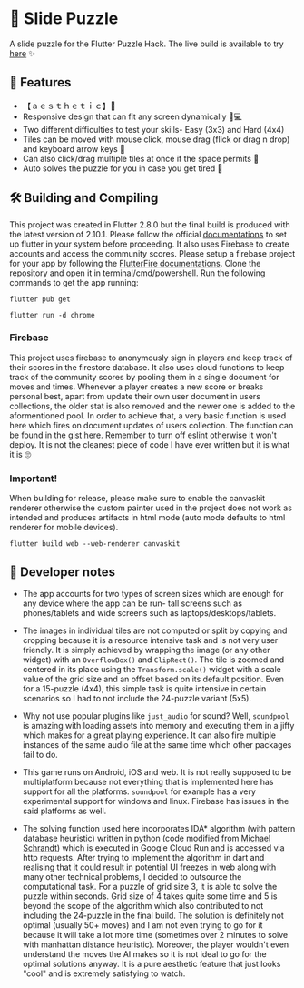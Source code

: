 # 🧩 Slide Puzzle
A slide puzzle for the Flutter Puzzle Hack.
The live build is available to try [here](https://n-puzzle-solver-1.web.app/) ✨

## 🚀 Features 
- 【﻿ａｅｓｔｈｅｔｉｃ】🌆
- Responsive design that can fit any screen dynamically 📱💻
- Two different difficulties to test your skills- Easy (3x3) and Hard (4x4)
- Tiles can be moved with mouse click, mouse drag (flick or drag n drop) and keyboard arrow keys 🦾
- Can also click/drag multiple tiles at once if the space permits 👀
- Auto solves the puzzle for you in case you get tired 🤖

## 🛠️ Building and Compiling 
This project was created in Flutter 2.8.0 but the final build is produced with the latest version of 2.10.1. Please follow the official [documentations](https://docs.flutter.dev/get-started/install) to set up flutter in your system before proceeding. It also uses Firebase to create accounts and access the community scores. Please setup a firebase project for your app by following the [FlutterFire documentations](https://firebase.flutter.dev/docs/overview/#installation). Clone the repository and open it in terminal/cmd/powershell. Run the following commands to get the app running:

`flutter pub get`

`flutter run -d chrome`

### Firebase
This project uses firebase to anonymously sign in players and keep track of their scores in the firestore database. It also uses cloud functions to keep track of the community scores by pooling them in a single document for moves and times. Whenever a player creates a new score or breaks personal best, apart from update their own user document in users collections, the older stat is also removed and the newer one is added to the aformentioned pool. In order to achieve that, a very basic function is used here which fires on document updates of users collection. The function can be found in the [gist here](https://gist.github.com/ashishbeck/2f5f3d1ab376d09a5cb5445b751380e8). Remember to turn off eslint otherwise it won't deploy. It is not the cleanest piece of code I have ever written but it is what it is 🙄

### Important!
When building for release, please make sure to enable the canvaskit renderer otherwise the custom painter used in the project does not work as intended and produces artifacts in html mode (auto mode defaults to html renderer for mobile devices).

`flutter build web --web-renderer canvaskit`

## 📓 Developer notes
- The app accounts for two types of screen sizes which are enough for any device where the app can be run- tall screens such as phones/tablets and wide screens such as laptops/desktops/tablets.

- The images in individual tiles are not computed or split by copying and cropping because it is a resource intensive task and is not very user friendly. It is simply achieved by wrapping the image (or any other widget) with an `OverflowBox()` and `ClipRect()`. The tile is zoomed and centered in its place using the `Transform.scale()` widget with a scale value of the grid size and an offset based on its default position. Even for a 15-puzzle (4x4), this simple task is quite intensive in certain scenarios so I had to not include the 24-puzzle variant (5x5).

- Why not use popular plugins like `just_audio` for sound? Well, `soundpool` is amazing with loading assets into memory and executing them in a jiffy which makes for a great playing experience. It can also fire multiple instances of the same audio file at the same time which other packages fail to do.

- This game runs on Android, iOS and web. It is not really supposed to be multiplatform because not everything that is implemented here has support for all the platforms. `soundpool` for example has a very experimental support for windows and linux. Firebase has issues in the said platforms as well.

- The solving function used here incorporates IDA* algorithm (with pattern database heuristic) written in python (code modified from [Michael Schrandt](https://github.com/mschrandt/NPuzzle)) which is executed in Google Cloud Run and is accessed via http requests. After trying to implement the algorithm in dart and realising that it could result in potential UI freezes in web along with many other technical problems, I decided to outsource the computational task. For a puzzle of grid size 3, it is able to solve the puzzle within seconds. Grid size of 4 takes quite some time and 5 is beyond the scope of the algorithm which also contributed to not including the 24-puzzle in the final build. The solution is definitely not optimal (usually 50+ moves) and I am not even trying to go for it because it will take a lot more time (sometimes over 2 minutes to solve with manhattan distance heuristic). Moreover, the player wouldn't even understand the moves the AI makes so it is not ideal to go for the optimal solutions anyway. It is a pure aesthetic feature that just looks "cool" and is extremely satisfying to watch.
